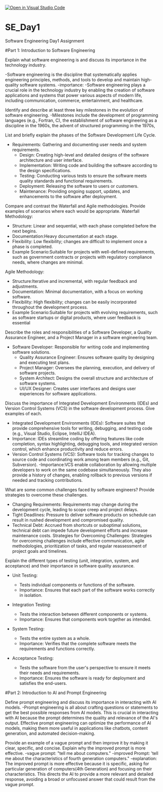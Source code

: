 [![Open in Visual Studio Code](https://classroom.github.com/assets/open-in-vscode-2e0aaae1b6195c2367325f4f02e2d04e9abb55f0b24a779b69b11b9e10269abc.svg)](https://classroom.github.com/online_ide?assignment_repo_id=15570110&assignment_repo_type=AssignmentRepo)
# SE_Day1
Software Engineering Day1 Assignment

#Part 1: Introduction to Software Engineering

Explain what software engineering is and discuss its importance in the technology industry.

-Software engineering is the discipline that systematically applies engineering principles, methods, and tools to develop and maintain high-quality software systems.
-importance:
-Software engineering plays a crucial role in the technology industry by enabling the creation of software applications and systems that power various aspects of modern life, including communication, commerce, entertainment, and healthcare.


Identify and describe at least three key milestones in the evolution of software engineering.
-Milestones include the development of programming languages (e.g., Fortran, C), the establishment of software engineering as a discipline in the 1960s, the advent of structured programming in the 1970s,


List and briefly explain the phases of the Software Development Life Cycle.
- Requirements: Gathering and documenting user needs and system requirements.
  - Design: Creating high-level and detailed designs of the software architecture and user interface.
  - Implementation: Writing code and building the software according to the design specifications.
  - Testing: Conducting various tests to ensure the software meets quality standards and functional requirements.
  - Deployment: Releasing the software to users or customers.
  - Maintenance: Providing ongoing support, updates, and enhancements to the software after deployment.



Compare and contrast the Waterfall and Agile methodologies. Provide examples of scenarios where each would be appropriate.
Waterfall Methodology:
- Structure: Linear and sequential, with each phase completed before the next begins.
- Documentation:Heavy documentation at each stage.
- Flexibility: Low flexibility; changes are difficult to implement once a phase is completed.
- Example Scenario:Suitable for projects with well-defined requirements, such as government contracts or projects with regulatory compliance needs, where changes are minimal.

Agile Methodology:
- Structure:Iterative and incremental, with regular feedback and adjustments.
- Documentation: Minimal documentation, with a focus on working software.
- Flexibility: High flexibility; changes can be easily incorporated throughout the development process.
- Example Scenario:Suitable for projects with evolving requirements, such as software startups or digital products, where user feedback is essential



Describe the roles and responsibilities of a Software Developer, a Quality Assurance Engineer, and a Project Manager in a software engineering team.
- Software Developer: Responsible for writing code and implementing software solutions.
  - Quality Assurance Engineer: Ensures software quality by designing and executing test plans.
  - Project Manager: Oversees the planning, execution, and delivery of software projects.
  - System Architect: Designs the overall structure and architecture of software systems.
  - UI/UX Designer: Creates user interfaces and designs user experiences for software applications.


Discuss the importance of Integrated Development Environments (IDEs) and Version Control Systems (VCS) in the software development process. Give examples of each.
 - Integrated Development Environments (IDEs): Software suites that provide comprehensive tools for writing, debugging, and testing code (e.g., Visual Studio, Eclipse, IntelliJ IDEA).
 - Importance: IDEs streamline coding by offering features like code completion, syntax highlighting, debugging tools, and integrated version control, which enhance productivity and reduce errors.
  - Version Control Systems (VCS): Software tools for tracking changes to source code and coordinating work among team members (e.g., Git, Subversion).
 -Importance:VCS enable collaboration by allowing multiple developers to work on the same codebase simultaneously. They also provide a history of changes, enabling rollback to previous versions if needed and tracking contributions.


What are some common challenges faced by software engineers? Provide strategies to overcome these challenges.
 - Changing Requirements: Requirements may change during the development cycle, leading to scope creep and project delays.
  - Tight Deadlines: Pressure to deliver software products on schedule can result in rushed development and compromised quality.
  - Technical Debt: Accrued from shortcuts or suboptimal solutions, technical debt can impede future development efforts and increase maintenance costs.
Strategies for Overcoming Challenges: Strategies for overcoming challenges include effective communication, agile methodologies, prioritization of tasks, and regular reassessment of project goals and timelines.



Explain the different types of testing (unit, integration, system, and acceptance) and their importance in software quality assurance.
- Unit Testing:
  - Tests individual components or functions of the software.
  - Importance: Ensures that each part of the software works correctly in isolation.

- Integration Testing: 
  - Tests the interaction between different components or systems.
  - Importance: Ensures that components work together as intended.

- System Testing:
  - Tests the entire system as a whole.
  - Importance: Verifies that the complete software meets the requirements and functions correctly.

- Acceptance Testing:
  - Tests the software from the user's perspective to ensure it meets their needs and requirements.
  - Importance: Ensures the software is ready for deployment and satisfies the end-users.



#Part 2: Introduction to AI and Prompt Engineering


Define prompt engineering and discuss its importance in interacting with AI models.
-Prompt engineering is all about crafting questions or statements to get the best possible responses from AI models. This is crucial in interacting with AI because the prompt determines the quality and relevance of the AI's output. Effective prompt engineering can optimize the performance of AI models, making them more useful in applications like chatbots, content generation, and automated decision-making.


Provide an example of a vague prompt and then improve it by making it clear, specific, and concise. Explain why the improved prompt is more effective.
-vague prompt: "tell me about computers."
-improved Prompt: 'tell me about the characteristics of fourth generation computers."
-explanation: The improved prompt is more effective because it is specific, asking for particular  generation of computers(4th Generation) and focusing on their characteristics. This directs the AI to provide a more relevant and detailed response, avoiding a broad or unfocused answer that could result from the vague prompt.
